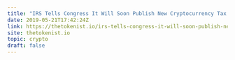 ```yaml
---
title: "IRS Tells Congress It Will Soon Publish New Cryptocurrency Tax Guidance For The First Time Since 2014"
date: 2019-05-21T17:42:24Z
link: https://thetokenist.io/irs-tells-congress-it-will-soon-publish-new-digital-asset-tax-guidance-for-the-first-time-since-2014/?utm_medium=RSS&utm_source=hune
site: thetokenist.io
topic: crypto
draft: false
---
```

